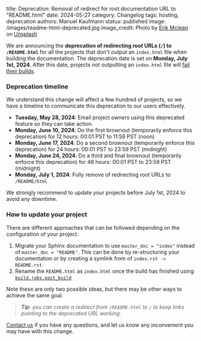 title: Deprecation: Removal of redirect for root documentation URL to "README.html"
date: 2024-05-27
category: Changelog
tags: hosting, deprecation
authors: Manuel Kaufmann
status: published
image: /images/readme-html-deprecated.jpg
image_credit: Photo by <a href="https://unsplash.com/@introspectivedsgn?utm_content=creditCopyText&utm_medium=referral&utm_source=unsplash">Erik Mclean</a> on <a href="https://unsplash.com/photos/black-asus-laptop-computer-showing-3-00-sxiSod0tyYQ?utm_content=creditCopyText&utm_medium=referral&utm_source=unsplash">Unsplash</a>

We are announcing the **deprecation of redirecting root URLs (`/`) to `/README.html`**
for all the projects that don't output an `index.html` file when building the documentation.
The deprecation date is set on **Monday, July 1st, 2024**.
After this date, projects not outputting an `index.html` file will [fail their builds](https://blog.readthedocs.com/builds-without-index/).

### Deprecation timeline

We understand this change will affect a few hundred of projects, so we have a timeline to communicate this deprecation to our users effectively.

* **Tuesday, May 28, 2024**: Email project owners using this deprecated feature so they can take action.
* **Monday, June 10, 2024**: Do the first brownout (temporarily enforce this deprecation) for 12 hours: 00:01 PST to 11:59 PST (noon)
* **Monday, June 17, 2024**: Do a second brownout (temporarily enforce this deprecation) for 24 hours: 00:01 PST to 23:59 PST (midnight)
* **Monday, June 24, 2024**: Do a third and final brownout (temporarily enforce this deprecation) for 48 hours: 00:01 PST to 23:59 PST (midnight)
* **Monday, July 1, 2024**: Fully remove of redirecting root URLs to `/README/html`

We strongly recommend to update your projects before July 1st, 2024 to avoid any downtime.

### How to update your project

There are different approaches that can be followed depending on the configuration of your project.

1. Migrate your Sphinx documentation to use `master_doc = "index"` instead of `master_doc = "README"`.
   This can be done by re-structuring your documentation or by creating a symlink from of `index.rst -> README.rst`.
2. Rename the `README.html` as `index.html` once the build has finished using [`build.jobs.post_build`](https://docs.readthedocs.io/en/stable/config-file/v2.html#build-jobs)

Note these are only two possible ideas, but there may be other ways to achieve the same goal.

> _**Tip**: you can create a redirect from `/README.html` to `/` to keep links pointing to the deprecated URL working._

[Contact us](https://readthedocs.org/support/) if you have any questions,
and let us know any inconvenient you may have with this change.
